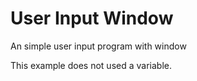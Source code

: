 # User Input Window

An simple user input program with window

This example does not used a variable.
